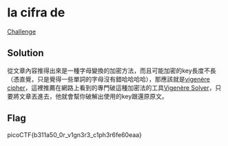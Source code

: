 # la cifra de
[Challenge](https://play.picoctf.org/practice/challenge/3)

## Solution

從文章內容推得出來是一種字母變換的加密方法，而且可能加密的key長度不長（憑直覺，只是覺得一些單詞的字母沒有錯哈哈哈哈），那應該就是[vigenère cipher](https://en.wikipedia.org/wiki/Vigen%C3%A8re_cipher)，這裡推薦在網路上看到的專門破這種加密法的工具[Vigenère Solver](https://www.guballa.de/vigenere-solver)，只要將文章丟進去，他就會幫你破解出使用的key跟還原原文。

## Flag

picoCTF{b311a50_0r_v1gn3r3_c1ph3r6fe60eaa}